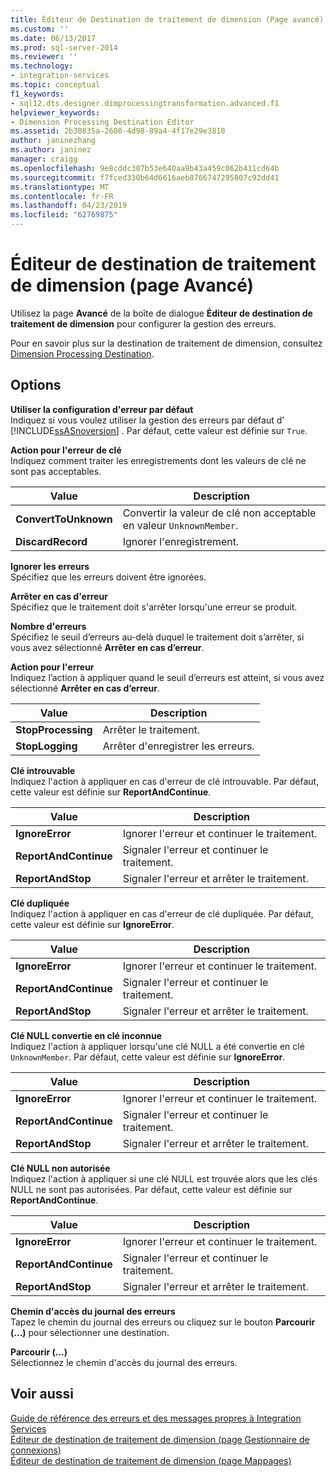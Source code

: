 ```yaml
---
title: Éditeur de Destination de traitement de dimension (Page avancé) | Microsoft Docs
ms.custom: ''
ms.date: 06/13/2017
ms.prod: sql-server-2014
ms.reviewer: ''
ms.technology:
- integration-services
ms.topic: conceptual
f1_keywords:
- sql12.dts.designer.dimprocessingtransformation.advanced.f1
helpviewer_keywords:
- Dimension Processing Destination Editor
ms.assetid: 2b30835a-2680-4d98-89a4-4f17e29e3818
author: janinezhang
ms.author: janinez
manager: craigg
ms.openlocfilehash: 9e8cddc307b53e640aa9b43a459c062b411cd64b
ms.sourcegitcommit: f7fced330b64d6616aeb8766747295807c92dd41
ms.translationtype: MT
ms.contentlocale: fr-FR
ms.lasthandoff: 04/23/2019
ms.locfileid: "62769875"
---
```

# <a name="dimension-processing-destination-editor-advanced-page"></a>Éditeur de destination de traitement de dimension (page Avancé)
  Utilisez la page **Avancé** de la boîte de dialogue **Éditeur de destination de traitement de dimension** pour configurer la gestion des erreurs.  
  
 Pour en savoir plus sur la destination de traitement de dimension, consultez [Dimension Processing Destination](data-flow/dimension-processing-destination.md).  
  
## <a name="options"></a>Options  
 **Utiliser la configuration d'erreur par défaut**  
 Indiquez si vous voulez utiliser la gestion des erreurs par défaut d' [!INCLUDE[ssASnoversion](../includes/ssasnoversion-md.md)] . Par défaut, cette valeur est définie sur `True`.  
  
 **Action pour l'erreur de clé**  
 Indiquez comment traiter les enregistrements dont les valeurs de clé ne sont pas acceptables.  
  
|Value|Description|  
|-----------|-----------------|  
|**ConvertToUnknown**|Convertir la valeur de clé non acceptable en valeur `UnknownMember`.|  
|**DiscardRecord**|Ignorer l'enregistrement.|  
  
 **Ignorer les erreurs**  
 Spécifiez que les erreurs doivent être ignorées.  
  
 **Arrêter en cas d'erreur**  
 Spécifiez que le traitement doit s'arrêter lorsqu'une erreur se produit.  
  
 **Nombre d'erreurs**  
 Spécifiez le seuil d’erreurs au-delà duquel le traitement doit s’arrêter, si vous avez sélectionné **Arrêter en cas d’erreur**.  
  
 **Action pour l'erreur**  
 Indiquez l’action à appliquer quand le seuil d’erreurs est atteint, si vous avez sélectionné **Arrêter en cas d’erreur**.  
  
|Value|Description|  
|-----------|-----------------|  
|**StopProcessing**|Arrêter le traitement.|  
|**StopLogging**|Arrêter d'enregistrer les erreurs.|  
  
 **Clé introuvable**  
 Indiquez l'action à appliquer en cas d'erreur de clé introuvable. Par défaut, cette valeur est définie sur **ReportAndContinue**.  
  
|Value|Description|  
|-----------|-----------------|  
|**IgnoreError**|Ignorer l'erreur et continuer le traitement.|  
|**ReportAndContinue**|Signaler l'erreur et continuer le traitement.|  
|**ReportAndStop**|Signaler l'erreur et arrêter le traitement.|  
  
 **Clé dupliquée**  
 Indiquez l'action à appliquer en cas d'erreur de clé dupliquée. Par défaut, cette valeur est définie sur **IgnoreError**.  
  
|Value|Description|  
|-----------|-----------------|  
|**IgnoreError**|Ignorer l'erreur et continuer le traitement.|  
|**ReportAndContinue**|Signaler l'erreur et continuer le traitement.|  
|**ReportAndStop**|Signaler l'erreur et arrêter le traitement.|  
  
 **Clé NULL convertie en clé inconnue**  
 Indiquez l'action à appliquer lorsqu'une clé NULL a été convertie en clé `UnknownMember`. Par défaut, cette valeur est définie sur **IgnoreError**.  
  
|Value|Description|  
|-----------|-----------------|  
|**IgnoreError**|Ignorer l'erreur et continuer le traitement.|  
|**ReportAndContinue**|Signaler l'erreur et continuer le traitement.|  
|**ReportAndStop**|Signaler l'erreur et arrêter le traitement.|  
  
 **Clé NULL non autorisée**  
 Indiquez l'action à appliquer si une clé NULL est trouvée alors que les clés NULL ne sont pas autorisées. Par défaut, cette valeur est définie sur **ReportAndContinue**.  
  
|Value|Description|  
|-----------|-----------------|  
|**IgnoreError**|Ignorer l'erreur et continuer le traitement.|  
|**ReportAndContinue**|Signaler l'erreur et continuer le traitement.|  
|**ReportAndStop**|Signaler l'erreur et arrêter le traitement.|  
  
 **Chemin d'accès du journal des erreurs**  
 Tapez le chemin du journal des erreurs ou cliquez sur le bouton **Parcourir (...)** pour sélectionner une destination.  
  
 **Parcourir (...)**  
 Sélectionnez le chemin d'accès du journal des erreurs.  
  
## <a name="see-also"></a>Voir aussi  
 [Guide de référence des erreurs et des messages propres à Integration Services](../../2014/integration-services/integration-services-error-and-message-reference.md)   
 [Éditeur de destination de traitement de dimension &#40;page Gestionnaire de connexions&#41;](../../2014/integration-services/dimension-processing-destination-editor-connection-manager-page.md)   
 [Éditeur de destination de traitement de dimension &#40;page Mappages&#41;](../../2014/integration-services/dimension-processing-destination-editor-mappings-page.md)  
  
  
